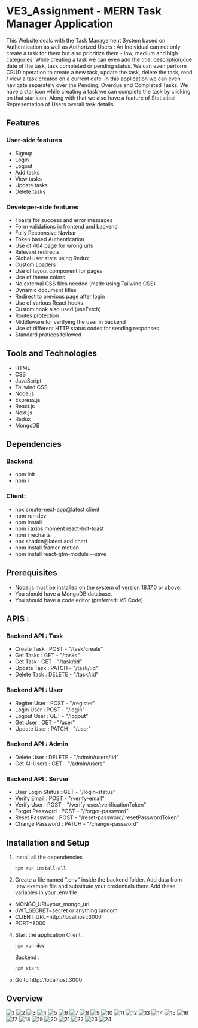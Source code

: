 # VE3_Assignment - MERN Task Manager Application
This Website deals with the Task Management System based on Authentication as well as Authorized Users : An Individual can not only create a task for them but also prioritize them - low, medium and high categories. While creating a task we can even add the title, description,due date of the task, task completed or pending status. We can even perform CRUD operation to create a new task, update the task, delete the task, read / view a task created on a current date. In this application we can even navigate separately over the Pending, Overdue and Completed Tasks. We have a star icon while creating a task we can complete the task by clicking on that star icon. Along with that we also have a feature of Statistical Representation of Users overall task details. 


## Features

### User-side features
- Signup
- Login
- Logout
- Add tasks
- View tasks
- Update tasks
- Delete tasks

### Developer-side features
- Toasts for success and error messages
- Form validations in frontend and backend
- Fully Responsive Navbar
- Token based Authentication
- Use of 404 page for wrong urls
- Relevant redirects
- Global user state using Redux
- Custom Loaders
- Use of layout component for pages
- Use of theme colors
- No external CSS files needed (made using Tailwind CSS)
- Dynamic document titles
- Redirect to previous page after login
- Use of various React hooks
- Custom hook also used (useFetch)
- Routes protection
- Middleware for verifying the user in backend
- Use of different HTTP status codes for sending responses
- Standard pratices followed


## Tools and Technologies
- HTML
- CSS
- JavaScript
- Tailwind CSS
- Node.js
- Express.js
- React.js
- Next.js
- Redux
- MongoDB


## Dependencies

### Backend:
- npm init
- npm i

### Client:
- npx create-next-app@latest client
- npm run dev
- npm install
- npm i axios moment react-hot-toast
- npm i recharts
- npx shadcn@latest add chart
- npm install framer-motion
- npm install react-gtm-module --save


## Prerequisites
- Node.js must be installed on the system of version 18.17.0 or above.
- You should have a MongoDB database.
- You should have a code editor (preferred: VS Code)


## APIS :

### Backend API : Task 
- Create Task : POST - "/task/create"
- Get Tasks : GET - "/tasks"
- Get Task : GET - "/task/:id"
- Update Task : PATCH - "/task/:id"
- Delete Task : DELETE - "/task/:id"

### Backend API : User
- Regiter User : POST - "/register"
- Login User : POST - "/login"
- Logout User : GET - "/logout"
- Get User : GET - "/user"
- Update User : PATCH - "/user"

### Backend API : Admin
- Delete User : DELETE - "/admin/users/:id"
- Get All Users : GET - "/admin/users"

### Backend API : Server
- User Login Status : GET - "/login-status"
- Verify Email : POST - "/verify-email"
- Verify User : POST - "/verify-user/:verificationToken"
- Forget Password : POST - "/forgot-password"
- Reset Password : POST - "/reset-password/:resetPasswordToken"
- Change Password : PATCH - "/change-password"


## Installation and Setup

1. Install all the dependencies
   ```sh
   npm run install-all
   ```

2. Create a file named ".env" inside the backend folder. Add data from .env.example file and substitute your credentials there.Add these variables in your .env file
- MONGO_URI=your_mongo_uri
- JWT_SECRET=secret or anything random
- CLIENT_URL=http://localhost:3000
- PORT=8000

4. Start the application
   Client : 
   ```sh
   npm run dev
   ```

   Backend : 
   ```sh
   npm start
   ```

6. Go to http://localhost:3000


## Overview 
![1](https://github.com/user-attachments/assets/44b6c3af-b0fd-4432-b3ec-890785f2a0ac)
![2](https://github.com/user-attachments/assets/7a8cd4f3-5989-4f50-bdf3-3a3d2aaf23bc)
![3](https://github.com/user-attachments/assets/249e46e3-278b-4ef2-9719-448a9afd5e91)
![4](https://github.com/user-attachments/assets/62defc34-65b2-46c5-97cb-90efa80ae641)
![5](https://github.com/user-attachments/assets/8ad52780-7d1b-48c8-86a1-d4c6e78e7575)
![6](https://github.com/user-attachments/assets/bdc71568-f25d-4b81-b368-7a59e89555b8)
![7](https://github.com/user-attachments/assets/a846428e-6360-40f8-a552-83df24600cf9)
![8](https://github.com/user-attachments/assets/dde2fcb6-b4e5-498a-be55-e9651be453ad)
![9](https://github.com/user-attachments/assets/f8101147-77b4-4444-af88-12581055cfb3)
![10](https://github.com/user-attachments/assets/1620435c-6c22-42ce-8d1b-adbbb23c007b)
![11](https://github.com/user-attachments/assets/1c2a7c5f-fe6a-406a-aba1-953f9b46d055)
![12](https://github.com/user-attachments/assets/8cd587a8-01b7-464e-b49b-792be06f5174)
![13](https://github.com/user-attachments/assets/d72fa578-199c-4eae-b863-04d27c78e5ed)
![14](https://github.com/user-attachments/assets/70dfc4c1-c25e-4f9c-bf37-81f6f3c7557d)
![15](https://github.com/user-attachments/assets/b353d1e8-b7b3-4822-9557-2a2c1b4cbe14)
![16](https://github.com/user-attachments/assets/cb1bc4ff-9b61-4d13-a3c9-83adbcdf065a)
![17](https://github.com/user-attachments/assets/53eff095-289e-4e68-987c-db1a7b508c2a)
![18](https://github.com/user-attachments/assets/924f8d3e-147f-4585-bd57-09cbcdd97465)
![19](https://github.com/user-attachments/assets/96befaba-a1f0-4994-9044-b99c2290aaa3)
![20](https://github.com/user-attachments/assets/898910f5-923c-4466-9cb0-95f4a4c76dc0)
![21](https://github.com/user-attachments/assets/c55389e6-f6c6-4f0d-8196-8c650d2842a5)
![22](https://github.com/user-attachments/assets/2cb2d19d-d20d-4303-a3ef-00d8b861f407)
![23](https://github.com/user-attachments/assets/39e64260-b827-4870-9a04-6a8fac9f1e7e)
![24](https://github.com/user-attachments/assets/1b263224-cfd6-467f-82e5-963520c1b8d7)



